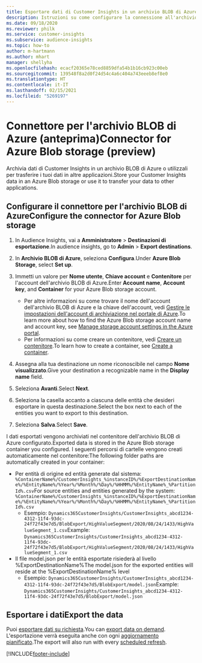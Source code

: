 ```yaml
---
title: Esportare dati di Customer Insights in un archivio BLOB di Azure
description: Istruzioni su come configurare la connessione all'archivio BLOB di Azure.
ms.date: 09/18/2020
ms.reviewer: philk
ms.service: customer-insights
ms.subservice: audience-insights
ms.topic: how-to
author: m-hartmann
ms.author: mhart
manager: shellyha
ms.openlocfilehash: ecacf20365e78ced8859dfa54b1b16cb923c00eb
ms.sourcegitcommit: 139548f8a2d0f24d54c4a6c404a743eeeb8ef8e0
ms.translationtype: HT
ms.contentlocale: it-IT
ms.lasthandoff: 02/15/2021
ms.locfileid: "5269197"
---
```

# <a name="connector-for-azure-blob-storage-preview"></a><span data-ttu-id="d800d-103">Connettore per l'archivio BLOB di Azure (anteprima)</span><span class="sxs-lookup"><span data-stu-id="d800d-103">Connector for Azure Blob storage (preview)</span></span>

<span data-ttu-id="d800d-104">Archivia dati di Customer Insights in un archivio BLOB di Azure o utilizzali per trasferire i tuoi dati in altre applicazioni.</span><span class="sxs-lookup"><span data-stu-id="d800d-104">Store your Customer Insights data in an Azure Blob storage or use it to transfer your data to other applications.</span></span>

## <a name="configure-the-connector-for-azure-blob-storage"></a><span data-ttu-id="d800d-105">Configurare il connettore per l'archivio BLOB di Azure</span><span class="sxs-lookup"><span data-stu-id="d800d-105">Configure the connector for Azure Blob storage</span></span>

1. <span data-ttu-id="d800d-106">In Audience Insights, vai a **Amministratore** > **Destinazioni di esportazione**.</span><span class="sxs-lookup"><span data-stu-id="d800d-106">In audience insights, go to **Admin** > **Export destinations**.</span></span>

1. <span data-ttu-id="d800d-107">In **Archivio BLOB di Azure**, seleziona **Configura**.</span><span class="sxs-lookup"><span data-stu-id="d800d-107">Under **Azure Blob Storage**, select **Set up**.</span></span>

1. <span data-ttu-id="d800d-108">Immetti un valore per **Nome utente**, **Chiave account** e **Contenitore** per l'account dell'archivio BLOB di Azure.</span><span class="sxs-lookup"><span data-stu-id="d800d-108">Enter **Account name**, **Account key**, and **Container** for your Azure Blob storage account.</span></span>
    - <span data-ttu-id="d800d-109">Per altre informazioni su come trovare il nome dell'account dell'archivio BLOB di Azure e la chiave dell'account, vedi [Gestire le impostazioni dell'account di archiviazione nel portale di Azure](https://docs.microsoft.com/azure/storage/common/storage-account-manage).</span><span class="sxs-lookup"><span data-stu-id="d800d-109">To learn more about how to find the Azure Blob storage account name and account key, see [Manage storage account settings in the Azure portal](https://docs.microsoft.com/azure/storage/common/storage-account-manage).</span></span>
    - <span data-ttu-id="d800d-110">Per informazioni su come creare un contenitore, vedi [Creare un contenitore](https://docs.microsoft.com/azure/storage/blobs/storage-quickstart-blobs-portal#create-a-container).</span><span class="sxs-lookup"><span data-stu-id="d800d-110">To learn how to create a container, see [Create a container](https://docs.microsoft.com/azure/storage/blobs/storage-quickstart-blobs-portal#create-a-container).</span></span>

1. <span data-ttu-id="d800d-111">Assegna alla tua destinazione un nome riconoscibile nel campo **Nome visualizzato**.</span><span class="sxs-lookup"><span data-stu-id="d800d-111">Give your destination a recognizable name in the **Display name** field.</span></span>

1. <span data-ttu-id="d800d-112">Seleziona **Avanti**.</span><span class="sxs-lookup"><span data-stu-id="d800d-112">Select **Next**.</span></span>

1. <span data-ttu-id="d800d-113">Seleziona la casella accanto a ciascuna delle entità che desideri esportare in questa destinazione.</span><span class="sxs-lookup"><span data-stu-id="d800d-113">Select the box next to each of the entities you want to export to this destination.</span></span>

1. <span data-ttu-id="d800d-114">Seleziona **Salva**.</span><span class="sxs-lookup"><span data-stu-id="d800d-114">Select **Save**.</span></span>

<span data-ttu-id="d800d-115">I dati esportati vengono archiviati nel contenitore dell'archivio BLOB di Azure configurato.</span><span class="sxs-lookup"><span data-stu-id="d800d-115">Exported data is stored in the Azure Blob storage container you configured.</span></span> <span data-ttu-id="d800d-116">I seguenti percorsi di cartelle vengono creati automaticamente nel contenitore:</span><span class="sxs-lookup"><span data-stu-id="d800d-116">The following folder paths are automatically created in your container:</span></span>

- <span data-ttu-id="d800d-117">Per entità di origine ed entità generate dal sistema: `%ContainerName%/CustomerInsights_%instanceID%/%ExportDestinationName%/%EntityName%/%Year%/%Month%/%Day%/%HHMM%/%EntityName%_%PartitionId%.csv`</span><span class="sxs-lookup"><span data-stu-id="d800d-117">For source entities and entities generated by the system: `%ContainerName%/CustomerInsights_%instanceID%/%ExportDestinationName%/%EntityName%/%Year%/%Month%/%Day%/%HHMM%/%EntityName%_%PartitionId%.csv`</span></span>
  - <span data-ttu-id="d800d-118">Esempio: `Dynamics365CustomerInsights/CustomerInsights_abcd1234-4312-11f4-93dc-24f72f43e7d5/BlobExport/HighValueSegment/2020/08/24/1433/HighValueSegment_1.csv`</span><span class="sxs-lookup"><span data-stu-id="d800d-118">Example: `Dynamics365CustomerInsights/CustomerInsights_abcd1234-4312-11f4-93dc-24f72f43e7d5/BlobExport/HighValueSegment/2020/08/24/1433/HighValueSegment_1.csv`</span></span>
- <span data-ttu-id="d800d-119">Il file model.json per le entità esportate risiederà al livello %ExportDestinationName%</span><span class="sxs-lookup"><span data-stu-id="d800d-119">The model.json for the exported entities will reside at the %ExportDestinationName% level</span></span>
  - <span data-ttu-id="d800d-120">Esempio: `Dynamics365CustomerInsights/CustomerInsights_abcd1234-4312-11f4-93dc-24f72f43e7d5/BlobExport/model.json`</span><span class="sxs-lookup"><span data-stu-id="d800d-120">Example: `Dynamics365CustomerInsights/CustomerInsights_abcd1234-4312-11f4-93dc-24f72f43e7d5/BlobExport/model.json`</span></span>

## <a name="export-the-data"></a><span data-ttu-id="d800d-121">Esportare i dati</span><span class="sxs-lookup"><span data-stu-id="d800d-121">Export the data</span></span>

<span data-ttu-id="d800d-122">Puoi [esportare dati su richiesta](export-destinations.md#export-data-on-demand).</span><span class="sxs-lookup"><span data-stu-id="d800d-122">You can [export data on demand](export-destinations.md#export-data-on-demand).</span></span> <span data-ttu-id="d800d-123">L'esportazione verrà eseguita anche con ogni [aggiornamento pianificato](system.md#schedule-tab).</span><span class="sxs-lookup"><span data-stu-id="d800d-123">The export will also run with every [scheduled refresh](system.md#schedule-tab).</span></span>


[!INCLUDE[footer-include](../includes/footer-banner.md)]